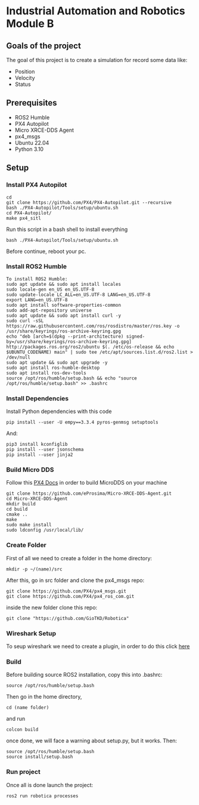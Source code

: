 # Industrial Automation and Robotics Module B
## Goals of the project
The goal of this project is to create a simulation for record some data like:
* Position
* Velocity 
* Status
## Prerequisites
* ROS2 Humble
* PX4 Autopilot
* Micro XRCE-DDS Agent
* px4_msgs
* Ubuntu 22.04
* Python 3.10
## Setup
### Install PX4 Autopilot
```
cd
git clone https://github.com/PX4/PX4-Autopilot.git --recursive
bash ./PX4-Autopilot/Tools/setup/ubuntu.sh
cd PX4-Autopilot/
make px4_sitl
```

Run this script in a bash shell to install everything

```
bash ./PX4-Autopilot/Tools/setup/ubuntu.sh
```
Before continue, reboot your pc.

### Install ROS2 Humble
```
To install ROS2 Humble:
sudo apt update && sudo apt install locales
sudo locale-gen en_US en_US.UTF-8
sudo update-locale LC_ALL=en_US.UTF-8 LANG=en_US.UTF-8
export LANG=en_US.UTF-8
sudo apt install software-properties-common
sudo add-apt-repository universe
sudo apt update && sudo apt install curl -y
sudo curl -sSL https://raw.githubusercontent.com/ros/rosdistro/master/ros.key -o /usr/share/keyrings/ros-archive-keyring.gpg
echo "deb [arch=$(dpkg --print-architecture) signed-by=/usr/share/keyrings/ros-archive-keyring.gpg] http://packages.ros.org/ros2/ubuntu $(. /etc/os-release && echo $UBUNTU_CODENAME) main" | sudo tee /etc/apt/sources.list.d/ros2.list > /dev/null
sudo apt update && sudo apt upgrade -y
sudo apt install ros-humble-desktop
sudo apt install ros-dev-tools
source /opt/ros/humble/setup.bash && echo "source /opt/ros/humble/setup.bash" >> .bashrc
```
### Install Dependencies

Install Python dependencies with this code

```
pip install --user -U empy==3.3.4 pyros-genmsg setuptools
```

And:

```
pip3 install kconfiglib
pip install --user jsonschema
pip install --user jinja2
```

### Build Micro DDS
Follow this [PX4 Docs](https://docs.px4.io/main/en/ros/ros2_comm.html#setup-micro-xrce-dds-agent-client) in order to build MicroDDS on your machine

```
git clone https://github.com/eProsima/Micro-XRCE-DDS-Agent.git
cd Micro-XRCE-DDS-Agent
mkdir build
cd build
cmake ..
make
sudo make install
sudo ldconfig /usr/local/lib/
```
### Create Folder
First of all we need to create a folder in the home directory:
```
mkdir -p ~/(name)/src
```
After this, go in src folder and clone the px4_msgs repo:
```
git clone https://github.com/PX4/px4_msgs.git
git clone https://github.com/PX4/px4_ros_com.git
```
inside the new folder clone this repo:
```
git clone "https://github.com/GioTKD/Robotica"
```
### Wireshark Setup
To seup wireshark we need to create a plugin, in order to do this click [here](https://mavlink.io/en/guide/wireshark.html)
### Build
Before building source ROS2 installation, copy this into .bashrc:
```
source /opt/ros/humble/setup.bash
```
Then go in the home directory, 
```
cd (name folder)
```
and run
```
colcon build
```
once done, we will face a warning about setup.py, but it works.
Then:
```
source /opt/ros/humble/setup.bash
source install/setup.bash
```
### Run project
Once all is done launch the project:
```
ros2 run robotica processes
```
